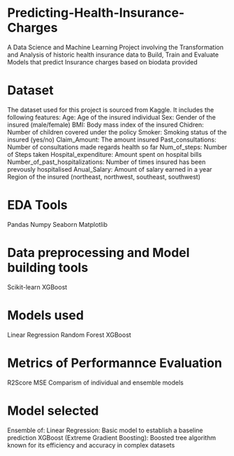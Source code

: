 # Predicting-Health-Insurance-Charges
A Data Science and Machine Learning Project involving the Transformation and Analysis of historic health insurance data to Build, Train and Evaluate Models that predict Insurance charges based on biodata provided

# Dataset
The dataset used for this project is sourced from Kaggle. It includes the following features:
Age: Age of the insured individual
Sex: Gender of the insured (male/female)
BMI: Body mass index of the insured
Chidren: Number of children covered under the policy
Smoker: Smoking status of the insured (yes/no)
Claim_Amount: The amount insured
Past_consultations: Number of consultations made regards health so far 
Num_of_steps: Number of Steps taken
Hospital_expenditure: Amount spent on hospital bills
Number_of_past_hospitalizations: Number of times insured has been prevously hospitalised
Anual_Salary: Amount of salary earned in a year	
Region of the insured (northeast, northwest, southeast, southwest)

# EDA Tools
Pandas
Numpy
Seaborn
Matplotlib

# Data preprocessing and Model building tools
Scikit-learn
XGBoost

# Models used
Linear Regression
Random Forest
XGBoost


# Metrics of Performannce Evaluation
R2Score
MSE
Comparism of individual and ensemble models

# Model selected
Ensemble of:
Linear Regression: Basic model to establish a baseline prediction
XGBoost (Extreme Gradient Boosting): Boosted tree algorithm known for its efficiency and accuracy in complex datasets
